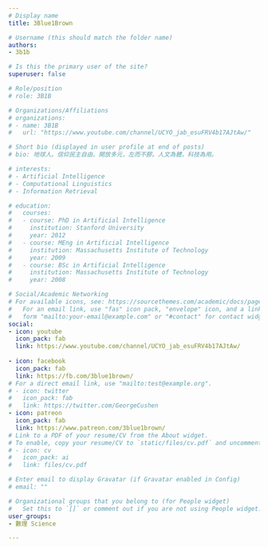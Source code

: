 ```yaml
---
# Display name
title: 3Blue1Brown

# Username (this should match the folder name)
authors:
- 3b1b

# Is this the primary user of the site?
superuser: false

# Role/position
# role: 3B1B

# Organizations/Affiliations
# organizations:
# - name: 3B1B
#   url: "https://www.youtube.com/channel/UCYO_jab_esuFRV4b17AJtAw/"

# Short bio (displayed in user profile at end of posts)
# bio: 地球人。信仰民主自由、開放多元，左而不膠。人文為體，科技為用。

# interests:
# - Artificial Intelligence
# - Computational Linguistics
# - Information Retrieval

# education:
#   courses:
#   - course: PhD in Artificial Intelligence
#     institution: Stanford University
#     year: 2012
#   - course: MEng in Artificial Intelligence
#     institution: Massachusetts Institute of Technology
#     year: 2009
#   - course: BSc in Artificial Intelligence
#     institution: Massachusetts Institute of Technology
#     year: 2008

# Social/Academic Networking
# For available icons, see: https://sourcethemes.com/academic/docs/page-builder/#icons
#   For an email link, use "fas" icon pack, "envelope" icon, and a link in the
#   form "mailto:your-email@example.com" or "#contact" for contact widget.
social:
- icon: youtube
  icon_pack: fab
  link: https://www.youtube.com/channel/UCYO_jab_esuFRV4b17AJtAw/
  
- icon: facebook
  icon_pack: fab
  link: https://fb.com/3blue1brown/
# For a direct email link, use "mailto:test@example.org".
# - icon: twitter
#   icon_pack: fab
#   link: https://twitter.com/GeorgeCushen
- icon: patreon
  icon_pack: fab
  link: https://www.patreon.com/3blue1brown/
# Link to a PDF of your resume/CV from the About widget.
# To enable, copy your resume/CV to `static/files/cv.pdf` and uncomment the lines below.
# - icon: cv
#   icon_pack: ai
#   link: files/cv.pdf

# Enter email to display Gravatar (if Gravatar enabled in Config)
# email: ""

# Organizational groups that you belong to (for People widget)
#   Set this to `[]` or comment out if you are not using People widget.
user_groups:
- 數理 Science

---
```

